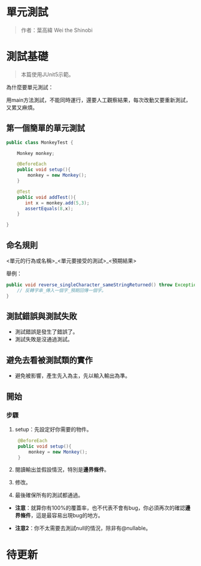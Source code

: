 # 單元測試

> 作者：葉高緯 Wei the Shinobi

# 測試基礎

> 本篇使用JUnit5示範。

為什麼要單元測試：

用main方法測試，不能同時運行，還要人工觀察結果，每次改動又要重新測試，又累又麻煩。

## 第一個簡單的單元測試

```java
public class MonkeyTest {

    Monkey monkey;

    @BeforeEach
    public void setup(){
        monkey = new Monkey();
    }

    @Test
    public void addTest(){
       int x = monkey.add(5,3);
       assertEquals(8,x);
    }

}
```

## 命名規則

<單元的行為或名稱>\_<單元要接受的測試>\_<預期結果>

舉例：

```java
public void reverse_singleCharacter_sameStringReturned() throw Exception {
    // 反轉字串_傳入一個字_預期回傳一個字。
}
```

## 測試錯誤與測試失敗

- 測試錯誤是發生了錯誤了。
- 測試失敗是沒通過測試。

## 避免去看被測試類的實作

- 避免被影響，產生先入為主，先以輸入輸出為準。

## 開始

### 步驟

1. setup：先設定好你需要的物件。

   ```java
    @BeforeEach
    public void setup(){
        monkey = new Monkey();
    }
   ```
   
2. 閱讀輸出並假設情況，特別是**邊界條件**。

3. 修改。

4. 最後確保所有的測試都通過。

- **注意**：就算你有100%的覆蓋率，也不代表不會有bug，你必須再次的確認**邊界條件**，這是最容易出現bug的地方。

- **注意2**：你不太需要去測試null的情況，除非有@nullable。











# 待更新

